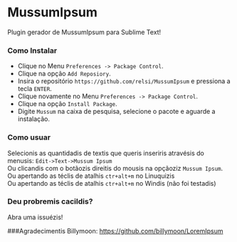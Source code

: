 MussumIpsum
===========

Plugin gerador de MussumIpsum para Sublime Text!

### Como Instalar
 - Clique no Menu `Preferences -> Package Control`.  
 - Clique na opção `Add Reposiory`.  
 - Insira o repositório `https://github.com/relsi/MussumIpsum` e pressiona a tecla `ENTER`.  
 - Clique novamente no Menu `Preferences -> Package Control`.   
 - Clique na opção `Install Package`.  
 - Digite `Mussum` na caixa de pesquisa, selecione o pacote e aguarde a instalação.  

### Como usuar
Selecionis as quantidadis de textis que queris inseriris atravésis do menusis: `Edit->Text->Mussum Ipsum`  
Ou clicandis com o botãozis direitis do mousis na opçãoziz `Mussum Ipsum`.  
Ou apertando as téclis de atalhis `ctr+alt+m` no Linuquizis  
Ou apertando as téclis de atalhis `ctr+alt+m` no Windis (não foi testadis)

### Deu probremis cacildis?
Abra uma issuézis!

###Agradecimentis
Billymoon: https://github.com/billymoon/LoremIpsum    